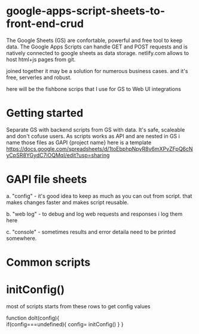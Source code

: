 # google-apps-script-sheets-to-front-end-crud

The Google Sheets (GS) are confortable, powerful and free tool to keep data.
The Google Apps Scripts can handle GET and POST requests and is natively connected to google sheets as data storage.
netlify.com allows to host html+js pages from git.

joined together it may be a solution for numerous business cases.
and it's free, serverles and robust.

here will be the fishbone scrips that I use for GS to Web UI integrations

# Getting started
Separate GS with backend scripts from GS with data. It's safe, scaleable and don't cofuse users.
As scripts works as API and are nested in GS i name those files as GAPI {project name}
here is a template 
https://docs.google.com/spreadsheets/d/1toEbphpNpyR8v6mXPvZFpQ6cNyCpSR8YGydC7iOQMqI/edit?usp=sharing

# GAPI file sheets
a. "config" - it's good idea to keep as much as you can out from script. that makes changes faster and makes script reusable.

b. "web log" - to debug and log web requests and responses i log them here

c. "console" - sometimes results and error detaila need to be printed somewhere.

# Common scripts
# initConfig()
most of scripts starts from these rows to get config values

  function doIt(config){  
    if(config===undefined){
      config= initConfig()
    }
 }
